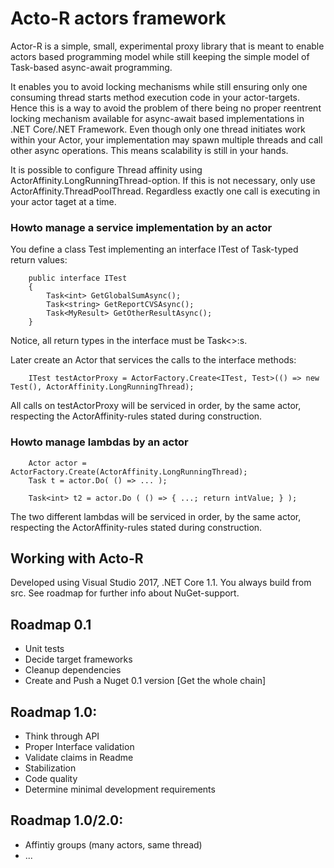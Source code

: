 # Acto-R actors framework 

Actor-R is a simple, small, experimental proxy library that is meant to enable actors based programming model while still keeping the simple model of Task-based async-await programming.

It enables you to avoid locking mechanisms while still ensuring only one consuming thread starts method execution code in your actor-targets. Hence this is a way to avoid the problem of there being no proper reentrent locking mechanism available for async-await based implementations in .NET Core/.NET Framework. 
Even though only one thread initiates work within your Actor, your implementation may spawn multiple threads and call other async operations. This means scalability is still in your hands.  

It is possible to configure Thread affinity using ActorAffinity.LongRunningThread-option. If this is not necessary, only use ActorAffinity.ThreadPoolThread. Regardless exactly one call is executing in your actor taget at a time.  

### Howto manage a service implementation by an actor 
You define a class Test implementing an interface ITest of Task-typed return values: 

        public interface ITest
        {
            Task<int> GetGlobalSumAsync();
            Task<string> GetReportCVSAsync();
            Task<MyResult> GetOtherResultAsync();
        }
Notice, all return types in the interface must be Task<>:s. 

Later create an Actor that services the calls to the interface methods: 
 
        ITest testActorProxy = ActorFactory.Create<ITest, Test>(() => new Test(), ActorAffinity.LongRunningThread);

All calls on testActorProxy will be serviced in order, by the same actor, respecting the ActorAffinity-rules stated during construction. 

### Howto manage lambdas by an actor 

        Actor actor = ActorFactory.Create(ActorAffinity.LongRunningThread);
        Task t = actor.Do( () => ... );
        
        Task<int> t2 = actor.Do ( () => { ...; return intValue; } );

The two different lambdas will be serviced in order, by the same actor, respecting the ActorAffinity-rules stated during construction. 


## Working with Acto-R

Developed using Visual Studio 2017, .NET Core 1.1. 
You always build from src. See roadmap for further info about NuGet-support. 

## Roadmap 0.1
* Unit tests 
* Decide target frameworks 
* Cleanup dependencies
* Create and Push a Nuget 0.1 version [Get the whole chain]

## Roadmap 1.0: 
* Think through API
* Proper Interface validation
* Validate claims in Readme
* Stabilization
* Code quality
* Determine minimal development requirements

## Roadmap 1.0/2.0:

* Affintiy groups (many actors, same thread)
* ...
